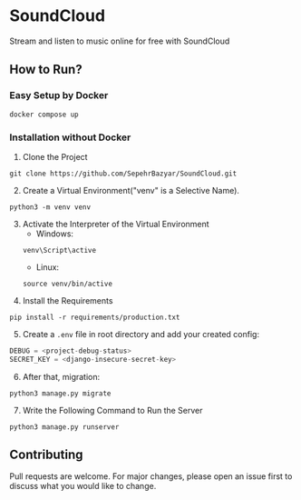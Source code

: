 # SoundCloud
Stream and listen to music online for free with SoundCloud

## How to Run?
### Easy Setup by Docker
```
docker compose up
```
### Installation without Docker
1. Clone the Project
```
git clone https://github.com/SepehrBazyar/SoundCloud.git
```
2. Create a Virtual Environment("venv" is a Selective Name).
```
python3 -m venv venv
```
3. Activate the Interpreter of the Virtual Environment
    * Windows:
    ```
    venv\Script\active
    ```
    * Linux:
    ```
    source venv/bin/active
    ```
4. Install the Requirements
```
pip install -r requirements/production.txt
```
5. Create a `.env` file in root directory and add your created config:
```python
DEBUG = <project-debug-status>
SECRET_KEY = <django-insecure-secret-key>
```
6. After that, migration:
```
python3 manage.py migrate
```
7. Write the Following Command to Run the Server
```
python3 manage.py runserver
```

## Contributing
Pull requests are welcome. For major changes, please open an issue first to discuss what you would like to change.
